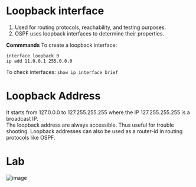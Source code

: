 # Loopback interface
1. Used for routing protocols, reachability, and testing purposes.
2. OSPF uses loopback interfaces to determine their properties.

**Commmands**
To create a loopback interface:
```
interface loopback 0
ip add 11.0.0.1 255.0.0.0
```
To check interfaces:
`show ip interface brief`

# Loopback Address
It starts from 127.0.0.0 to 127.255.255.255  where the IP 127.255.255.255 is a broadcast IP.  
The loopback address are always accessible. Thus useful for trouble shooting.
Loopback addresses can also be used as a router-id in routing protocols like OSPF.

# Lab
![image](https://github.com/k1r4nkv/Networks/assets/70469550/45e0bbb3-5062-479c-8866-fa8564717591)
